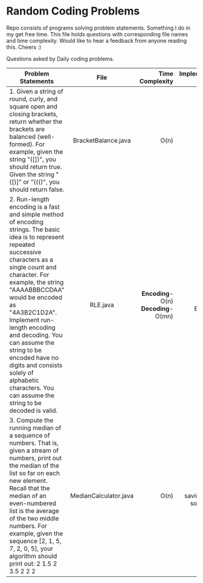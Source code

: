 # Random Coding Problems
Repo consists of programs solving problem statements. Something I do in my get free time. This file holds questions with corresponding file names and time complexity. Would like to hear a feedback from anyone reading this. Cheers :)

Questions asked by Daily coding problems.


| Problem Statements | File |Time Complexity | Implementation (MVP)| Also asked by|
|----------|:----------:|----------:|----------:|----------:|
|1. Given a string of round, curly, and square open and closing brackets, return whether the brackets are balanced (well-formed). For example, given the string "([])[]({})", you should return true. Given the string "([)]" or "((()", you should return false. |BracketBalance.java|O(n)| Stacks & ArrayLists| Facebook|
|2. Run-length encoding is a fast and simple method of encoding strings. The basic idea is to represent repeated successive characters as a single count and character. For example, the string "AAAABBBCCDAA" would be encoded as "4A3B2C1D2A". Implement run-length encoding and decoding. You can assume the string to be encoded have no digits and consists solely of alphabetic characters. You can assume the string to be decoded is valid.|RLE.java| **Encoding**- O(n) **Decoding**- O(mn) |Regular Expression| Amazon |
|3. Compute the running median of a sequence of numbers. That is, given a stream of numbers, print out the median of the list so far on each new element. Recall that the median of an even-numbered list is the average of the two middle numbers. For example, given the sequence [2, 1, 5, 7, 2, 0, 5], your algorithm should print out: 2 1.5 2 3.5 2 2 2|MedianCalculator.java| O(n)|ArrayLists saving time by sorting itself| Microsoft |


